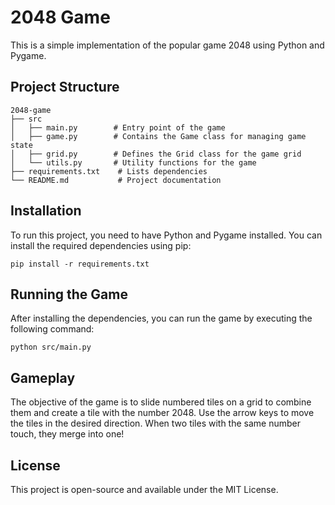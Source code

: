 # 2048 Game

This is a simple implementation of the popular game 2048 using Python and Pygame.

## Project Structure

```
2048-game
├── src
│   ├── main.py        # Entry point of the game
│   ├── game.py        # Contains the Game class for managing game state
│   ├── grid.py        # Defines the Grid class for the game grid
│   └── utils.py       # Utility functions for the game
├── requirements.txt    # Lists dependencies
└── README.md           # Project documentation
```

## Installation

To run this project, you need to have Python and Pygame installed. You can install the required dependencies using pip:

```
pip install -r requirements.txt
```

## Running the Game

After installing the dependencies, you can run the game by executing the following command:

```
python src/main.py
```

## Gameplay

The objective of the game is to slide numbered tiles on a grid to combine them and create a tile with the number 2048. Use the arrow keys to move the tiles in the desired direction. When two tiles with the same number touch, they merge into one!

## License

This project is open-source and available under the MIT License.